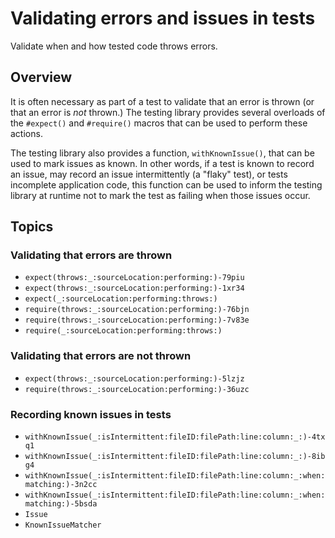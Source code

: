 # Validating errors and issues in tests

<!--
This source file is part of the Swift.org open source project

Copyright (c) 2023 Apple Inc. and the Swift project authors
Licensed under Apache License v2.0 with Runtime Library Exception

See https://swift.org/LICENSE.txt for license information
See https://swift.org/CONTRIBUTORS.txt for Swift project authors
-->

Validate when and how tested code throws errors.

## Overview

It is often necessary as part of a test to validate that an error is thrown (or
that an error is _not_ thrown.) The testing library provides several overloads
of the `#expect()` and `#require()` macros that can be used to perform these
actions.

The testing library also provides a function, `withKnownIssue()`, that can be
used to mark issues as known. In other words, if a test is known to record an
issue, may record an issue intermittently (a "flaky" test), or tests incomplete
application code, this function can be used to inform the testing library at
runtime not to mark the test as failing when those issues occur.

## Topics

### Validating that errors are thrown

- ``expect(throws:_:sourceLocation:performing:)-79piu``
- ``expect(throws:_:sourceLocation:performing:)-1xr34``
- ``expect(_:sourceLocation:performing:throws:)``
- ``require(throws:_:sourceLocation:performing:)-76bjn``
- ``require(throws:_:sourceLocation:performing:)-7v83e``
- ``require(_:sourceLocation:performing:throws:)``

### Validating that errors are not thrown

- ``expect(throws:_:sourceLocation:performing:)-5lzjz``
- ``require(throws:_:sourceLocation:performing:)-36uzc``

### Recording known issues in tests

- ``withKnownIssue(_:isIntermittent:fileID:filePath:line:column:_:)-4txq1``
- ``withKnownIssue(_:isIntermittent:fileID:filePath:line:column:_:)-8ibg4``
- ``withKnownIssue(_:isIntermittent:fileID:filePath:line:column:_:when:matching:)-3n2cc``
- ``withKnownIssue(_:isIntermittent:fileID:filePath:line:column:_:when:matching:)-5bsda``
- ``Issue``
- ``KnownIssueMatcher``
